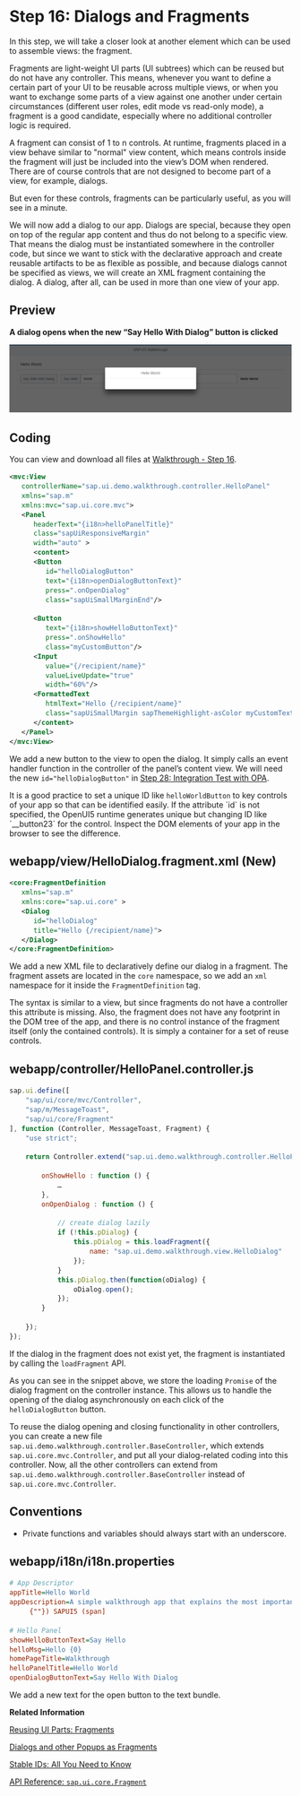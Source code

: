 <!-- loio4da72985139b4b83b5f1c1e0c0d2ed5a -->

# Step 16: Dialogs and Fragments

In this step, we will take a closer look at another element which can be used to assemble views: the fragment.

Fragments are light-weight UI parts \(UI subtrees\) which can be reused but do not have any controller. This means, whenever you want to define a certain part of your UI to be reusable across multiple views, or when you want to exchange some parts of a view against one another under certain circumstances \(different user roles, edit mode vs read-only mode\), a fragment is a good candidate, especially where no additional controller logic is required.

A fragment can consist of 1 to n controls. At runtime, fragments placed in a view behave similar to "normal" view content, which means controls inside the fragment will just be included into the view’s DOM when rendered. There are of course controls that are not designed to become part of a view, for example, dialogs.

But even for these controls, fragments can be particularly useful, as you will see in a minute.

We will now add a dialog to our app. Dialogs are special, because they open on top of the regular app content and thus do not belong to a specific view. That means the dialog must be instantiated somewhere in the controller code, but since we want to stick with the declarative approach and create reusable artifacts to be as flexible as possible, and because dialogs cannot be specified as views, we will create an XML fragment containing the dialog. A dialog, after all, can be used in more than one view of your app.



## Preview

   
  
**A dialog opens when the new “Say Hello With Dialog” button is clicked**

 ![](images/SAPUI5_Walkthrough_Step_16_f22d752.png "A dialog opens when the new “Say Hello With Dialog” button is clicked") 



## Coding

You can view and download all files at [Walkthrough - Step 16](https://ui5.sap.com/#/entity/sap.m.tutorial.walkthrough/sample/sap.m.tutorial.walkthrough.16).

```xml
<mvc:View
   controllerName="sap.ui.demo.walkthrough.controller.HelloPanel"
   xmlns="sap.m"
   xmlns:mvc="sap.ui.core.mvc">
   <Panel
      headerText="{i18n>helloPanelTitle}"
      class="sapUiResponsiveMargin"
      width="auto" >
      <content>
      <Button
         id="helloDialogButton"
         text="{i18n>openDialogButtonText}"
         press=".onOpenDialog"
         class="sapUiSmallMarginEnd"/>

      <Button
         text="{i18n>showHelloButtonText}"
         press=".onShowHello"
         class="myCustomButton"/>
      <Input
         value="{/recipient/name}"
         valueLiveUpdate="true"
         width="60%"/>
      <FormattedText
         htmlText="Hello {/recipient/name}"
         class="sapUiSmallMargin sapThemeHighlight-asColor myCustomText"/>
      </content>
   </Panel>
</mvc:View>
```

We add a new button to the view to open the dialog. It simply calls an event handler function in the controller of the panel’s content view. We will need the new `id="helloDialogButton"` in [Step 28: Integration Test with OPA](step-28-integration-test-with-opa-9bf4dce.md).

It is a good practice to set a unique ID like `helloWorldButton` to key controls of your app so that can be identified easily. If the attribute \`id\` is not specified, the OpenUI5 runtime generates unique but changing ID like \`\_\_button23\` for the control. Inspect the DOM elements of your app in the browser to see the difference.



## webapp/view/HelloDialog.fragment.xml \(New\)

```xml
<core:FragmentDefinition
   xmlns="sap.m"
   xmlns:core="sap.ui.core" >
   <Dialog
      id="helloDialog"
      title="Hello {/recipient/name}">
   </Dialog>
</core:FragmentDefinition>
```

We add a new XML file to declaratively define our dialog in a fragment. The fragment assets are located in the `core` namespace, so we add an `xml` namespace for it inside the `FragmentDefinition` tag.

The syntax is similar to a view, but since fragments do not have a controller this attribute is missing. Also, the fragment does not have any footprint in the DOM tree of the app, and there is no control instance of the fragment itself \(only the contained controls\). It is simply a container for a set of reuse controls.



## webapp/controller/HelloPanel.controller.js

```js
sap.ui.define([
	"sap/ui/core/mvc/Controller",
	"sap/m/MessageToast",
	"sap/ui/core/Fragment"
], function (Controller, MessageToast, Fragment) {
	"use strict";

	return Controller.extend("sap.ui.demo.walkthrough.controller.HelloPanel", {

		onShowHello : function () {
			…
		},
		onOpenDialog : function () {

			// create dialog lazily
			if (!this.pDialog) {
				this.pDialog = this.loadFragment({
					name: "sap.ui.demo.walkthrough.view.HelloDialog"
				});
			} 
			this.pDialog.then(function(oDialog) {
				oDialog.open();
			});
		}

	});
});
```

If the dialog in the fragment does not exist yet, the fragment is instantiated by calling the `loadFragment` API.

As you can see in the snippet above, we store the loading `Promise` of the dialog fragment on the controller instance. This allows us to handle the opening of the dialog asynchronously on each click of the `helloDialogButton` button.

To reuse the dialog opening and closing functionality in other controllers, you can create a new file `sap.ui.demo.walkthrough.controller.BaseController`, which extends `sap.ui.core.mvc.Controller`, and put all your dialog-related coding into this controller. Now, all the other controllers can extend from `sap.ui.demo.walkthrough.controller.BaseController` instead of `sap.ui.core.mvc.Controller`.



## Conventions

-   Private functions and variables should always start with an underscore.




<a name="loio4da72985139b4b83b5f1c1e0c0d2ed5a__section_d5m_ypr_r2b"/>

## webapp/i18n/i18n.properties

```ini
# App Descriptor
appTitle=Hello World
appDescription=A simple walkthrough app that explains the most important concepts of [/pandoc/div/div/horizontalrule/codeblock/span/span
     {""}) SAPUI5 (span]

# Hello Panel
showHelloButtonText=Say Hello
helloMsg=Hello {0}
homePageTitle=Walkthrough
helloPanelTitle=Hello World
openDialogButtonText=Say Hello With Dialog
```

We add a new text for the open button to the text bundle.

**Related Information**  


[Reusing UI Parts: Fragments](../04_Essentials/reusing-ui-parts-fragments-36a5b13.md "Fragments are light-weight UI parts (UI sub-trees) which can be reused, defined similar to views, but do not have any controller or other behavior code involved.")

[Dialogs and other Popups as Fragments](../04_Essentials/dialogs-and-other-popups-as-fragments-448c641.md "You can use fragments to declaratively define dialogs and other popup controls which are not part of the normal page UI structure.")

[Stable IDs: All You Need to Know](../05_Developing_Apps/stable-ids-all-you-need-to-know-f51dbb7.md "Stable IDs are IDs for controls, elements, or components that you set yourself in the respective id property or attribute as opposed to IDs that are generated by SAPUI5. Stable means that the IDs are concatenated with the application component ID and do not have any auto-generated parts.")

[API Reference: `sap.ui.core.Fragment`](https://ui5.sap.com/#/api/sap.ui.core.Fragment)

